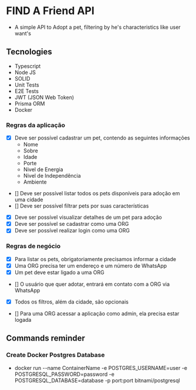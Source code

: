 # FIND A Friend API

- A simple API to Adopt a pet, filtering by he's characteristics like user want's

## Tecnologies

- Typescript
- Node JS
- SOLID
- Unit Tests
- E2E Tests
- JWT (JSON Web Token)
- Prisma ORM
- Docker

### Regras da aplicação

- [x] Deve ser possível cadastrar um pet, contendo as seguintes informações
    - Nome
    - Sobre
    - Idade
    - Porte
    - Nivel de Energia
    - Nivel de Independência
    - Ambiente
- [] Deve ser possível listar todos os pets disponíveis para adoção em uma cidade
- [] Deve ser possível filtrar pets por suas características
- [x] Deve ser possível visualizar detalhes de um pet para adoção
- [x] Deve ser possível se cadastrar como uma ORG
- [x] Deve ser possível realizar login como uma ORG   

### Regras de negócio

- [x] Para listar os pets, obrigatoriamente precisamos informar a cidade
- [x] Uma ORG precisa ter um endereço e um número de WhatsApp
- [x] Um pet deve estar ligado a uma ORG
- [] O usuário que quer adotar, entrará em contato com a ORG via WhatsApp
- [x] Todos os filtros, além da cidade, são opcionais
- [] Para uma ORG acessar a aplicação como admin, ela precisa estar logada

## Commands reminder

### Create Docker Postgres Database
- docker run --name ContainerName -e POSTGRES_USERNAME=user -e POSTGRESQL_PASSWORD=password -e POSTGRESQL_DATABASE=database -p port:port bitnami/postgresql
